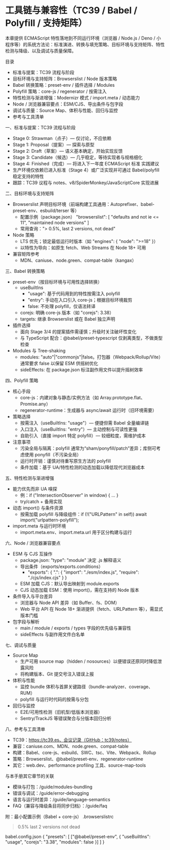# 工具链与兼容性（TC39 / Babel / Polyfill / 支持矩阵）

本章提供 ECMAScript 特性落地到不同运行环境（浏览器 / Node.js / Deno / 小程序等）的系统方法论：标准演进、转换与填充策略、目标环境与支持矩阵、特性检测与降级、以及调试与质量保障。

目录
- 标准与提案：TC39 流程与阶段
- 目标环境与支持矩阵：Browserslist / Node 版本策略
- Babel 转换策略：preset-env / 插件选择 / Modules
- Polyfill 策略：core-js / regenerator / 按需注入
- 特性检测与渐进增强：Modernizr 模式 / import.meta / 动态能力
- Node / 浏览器兼容要点：ESM/CJS、导出条件与包字段
- 调试与质量：Source Map、体积与性能、回归与监控
- 参考与工具清单

一、标准与提案：TC39 流程与阶段
- Stage 0: Strawman（点子）— 仅讨论，不应依赖
- Stage 1: Proposal（提案）— 探索与原型
- Stage 2: Draft（草案）— 语义基本确定，开始实现反馈
- Stage 3: Candidate（候选）— 几乎稳定，等待实现者与规格细化
- Stage 4: Finished（完成）— 将进入下一年度 ECMAScript 标准
实践建议
- 生产环境仅依赖已进入标准（Stage 4）或广泛实现并可通过 Babel/polyfill 稳定支持的特性
- 跟踪：TC39 议程与 notes、v8/SpiderMonkey/JavaScriptCore 实现进展

二、目标环境与支持矩阵
- Browserslist 声明目标环境（前端构建工具通用：Autoprefixer、babel-preset-env、esbuild/terser 等）
  - 配置示例（package.json）
    "browserslist": [
      "defaults and not ie <= 11",
      "maintained node versions"
    ]
  - 常用查询："> 0.5%, last 2 versions, not dead"
- Node 策略
  - LTS 优先；锁定最低运行时版本（如 "engines": { "node": ">=18" }）
  - 以特性为导向：如原生 fetch、Web Streams 在 Node 18+ 可用
- 兼容矩阵参考
  - MDN、caniuse、node.green、compat-table（kangax）

三、Babel 转换策略
- preset-env（按目标环境与可用性选择转换）
  - useBuiltIns
    - "usage": 基于代码用到的特性按需注入 polyfill
    - "entry": 手动在入口引入 core-js；根据目标环境裁剪
    - false: 不处理 polyfill，仅语法转译
  - corejs: 明确 core-js 版本（如 "corejs": 3.38）
  - targets: 继承 Browserslist 或在 Babel 独立声明
- 插件选择
  - 面向 Stage 3/4 的提案插件需谨慎；升级时关注破坏性变化
  - 与 TypeScript 配合：@babel/preset-typescript 仅剥离类型，不做类型检查
- Modules 与 Tree-shaking
  - modules: "auto"|"commonjs"|false。打包器（Webpack/Rollup/Vite）通常要求 false 以保留 ESM 供摇树优化
  - sideEffects: 在 package.json 标注副作用文件以提升摇树效率

四、Polyfill 策略
- 核心手段
  - core-js：内建对象与静态/实例方法（如 Array.prototype.flat、Promise.any）
  - regenerator-runtime：生成器与 async/await 运行时（旧环境需要）
- 策略选择
  - 按需注入（useBuiltIns: "usage"）— 便捷但需 Babel 全量编译链
  - 入口注入（useBuiltIns: "entry"）— 主动控制与可读性更强
  - 自助引入（直接 import 特定 polyfill）— 较细粒度，需维护成本
- 注意事项
  - 污染全局与隔离：polyfill 通常为“sham/ponyfill/patch”差异；库侧可考虑使用 ponyfill（不污染全局）
  - 运行时开销：谨慎对待重写原生方法的 polyfill
  - 条件加载：基于 UA/特性检测的动态加载以降低现代浏览器成本

五、特性检测与渐进增强
- 能力优先而非 UA 嗅探
  - 例：if ("IntersectionObserver" in window) { ... }
  - try/catch + 备用实现
- 动态 import() 与条件资源
  - 按需加载 polyfill 与降级组件：if (!("URLPattern" in self)) await import("urlpattern-polyfill");
- import.meta 与运行时环境
  - import.meta.env、import.meta.url 用于区分构建与运行

六、Node / 浏览器兼容要点
- ESM 与 CJS 互操作
  - package.json: "type": "module" 决定 .js 解释语义
  - 导出条件（exports/exports.conditions）
    - "exports": { ".": { "import": "./esm/index.js", "require": "./cjs/index.cjs" } }
  - ESM 加载 CJS：默认导出映射到 module.exports
  - CJS 动态加载 ESM：使用 import()，需在支持的 Node 版本
- 条件导入与平台差异
  - 浏览器与 Node API 差异（如 Buffer、fs、DOM）
  - Web 平台 API 在 Node 18+ 渐进提供（fetch、URLPattern 等），需显式版本门槛
- 包字段与解析
  - main / module / exports / types 字段的优先级与兼容性
  - sideEffects 与副作用文件白名单

七、调试与质量
- Source Map
  - 生产可用 source map（hidden / nosources）以便错误还原同时降低泄露风险
  - 将构建版本、Git 提交号注入错误上报
- 体积与性能
  - 监控 bundle 体积与首屏关键路径（bundle-analyzer、coverage、RUM）
  - polyfill 与运行时代码的按需与分包
- 回归与监控
  - E2E/可用性检测（旧机型/低版本浏览器）
  - Sentry/TrackJS 等错误聚合与分版本回归分析

八、参考与工具清单
- TC39：https://tc39.es、会议记录（GitHub：tc39/notes）
- 兼容：caniuse.com、MDN、node.green、compat-table
- 构建：Babel、core-js、esbuild、SWC、tsc、Vite、Webpack、Rollup
- 策略：Browserslist、@babel/preset-env、regenerator-runtime
- 其它：web.dev、performance profiling 工具、source-map-tools

与本手册其它章节的关联
- 模块与打包：/guide/modules-bundling
- 错误与调试：/guide/error-debugging
- 语言与运行时差异：/guide/language-semantics
- FAQ（兼容与降级条目将同步归档）：/guide/faq

附：最小配置示例（Babel + core-js）
.browserslistrc
> 0.5%
last 2 versions
not dead

babel.config.json
{
  "presets": [
    ["@babel/preset-env", {
      "useBuiltIns": "usage",
      "corejs": "3.38",
      "modules": false
    }]
  ]
}
